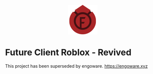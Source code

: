 <p align="center">
  <img src="https://raw.githubusercontent.com/EngoAlt/engoalt.github.io/main/favicon-96x96.png" alt="Future Client Logo"/>

# Future Client Roblox - Revived

This project has been superseded by engoware.
https://engoware.xyz

</p>
